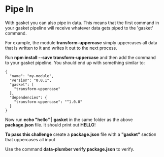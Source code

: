 # Pipe In

With gasket you can also pipe in data. This means that the first command
in your gasket pipeline will receive whatever data gets piped to the 'gasket'
command.

For example, the module **transform-uppercase** simply uppercases all
data that is written to it and writes it out to the next process.

Run **npm install --save transform-uppercase** and then add the command
to your gasket pipeline. You should end up with something similar to:

```
{
  "name": "my-module",
  "version": "0.0.1",
  "gasket": [
    "transform-uppercase"
  ],
  "dependencies": {
    "transform-uppercase": "^1.0.0"
  }
}
```

Now run **echo "hello" | gasket** in the same folder as the above **package.json**
file. It should print out **HELLO**!

**To pass this challenge** create a **package.json** file with a **"gasket"**
section that uppercases all input

Use the command **data-plumber verify package.json** to verify.
